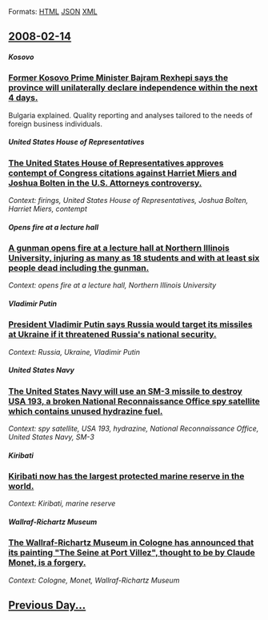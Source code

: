
Formats: [HTML](2008/02/14/index.html)  [JSON](2008/02/14/index.json)  [XML](2008/02/14/index.xml)  

## [2008-02-14](/news/2008/02/14/index.md)

##### Kosovo
### [ Former Kosovo Prime Minister Bajram Rexhepi says the province will unilaterally declare independence within the next 4 days. ](/news/2008/02/14/former-kosovo-prime-minister-bajram-rexhepi-says-the-province-will-unilaterally-declare-independence-within-the-next-4-days.md)
Bulgaria explained. Quality reporting and analyses tailored to the needs of foreign business individuals.

##### United States House of Representatives
### [ The United States House of Representatives approves contempt of Congress citations against Harriet Miers and Joshua Bolten in the U.S. Attorneys controversy. ](/news/2008/02/14/the-united-states-house-of-representatives-approves-contempt-of-congress-citations-against-harriet-miers-and-joshua-bolten-in-the-u-s-atto.md)
_Context: firings, United States House of Representatives, Joshua Bolten, Harriet Miers, contempt_

##### Opens fire at a lecture hall
### [ A gunman opens fire at a lecture hall at Northern Illinois University, injuring as many as 18 students and with at least six people dead including the gunman. ](/news/2008/02/14/a-gunman-opens-fire-at-a-lecture-hall-at-northern-illinois-university-injuring-as-many-as-18-students-and-with-at-least-six-people-dead-in.md)
_Context: opens fire at a lecture hall, Northern Illinois University_

##### Vladimir Putin
### [ President Vladimir Putin says Russia would target its missiles at Ukraine if it threatened Russia's national security. ](/news/2008/02/14/president-vladimir-putin-says-russia-would-target-its-missiles-at-ukraine-if-it-threatened-russia-s-national-security.md)
_Context: Russia, Ukraine, Vladimir Putin_

##### United States Navy
### [ The United States Navy will use an SM-3 missile to destroy USA 193, a broken National Reconnaissance Office spy satellite which contains unused hydrazine fuel. ](/news/2008/02/14/the-united-states-navy-will-use-an-sm-3-missile-to-destroy-usa-193-a-broken-national-reconnaissance-office-spy-satellite-which-contains-un.md)
_Context: spy satellite, USA 193, hydrazine, National Reconnaissance Office, United States Navy, SM-3_

##### Kiribati
### [ Kiribati now has the largest protected marine reserve in the world. ](/news/2008/02/14/kiribati-now-has-the-largest-protected-marine-reserve-in-the-world.md)
_Context: Kiribati, marine reserve_

##### Wallraf-Richartz Museum
### [ The Wallraf-Richartz Museum in Cologne has announced that its painting "The Seine at Port Villez", thought to be by Claude Monet, is a forgery. ](/news/2008/02/14/the-wallraf-richartz-museum-in-cologne-has-announced-that-its-painting-the-seine-at-port-villez-thought-to-be-by-claude-monet-is-a-forg.md)
_Context: Cologne, Monet, Wallraf-Richartz Museum_

## [Previous Day...](/news/2008/02/13/index.md)


